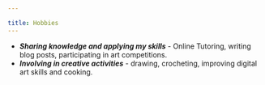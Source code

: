 ```yaml
---

title: Hobbies
---
```

- ***Sharing knowledge and applying my skills*** - Online Tutoring, writing blog posts, participating in art competitions.
- ***Involving in creative activities*** - drawing, crocheting, improving digital art skills and cooking.